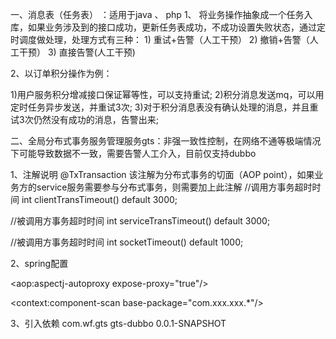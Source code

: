 一、消息表（任务表） ：适用于java 、 php
1、 将业务操作抽象成一个任务入库，如果业务涉及到的接口成功，更新任务表成功，不成功设置失败状态，通过定时调度做处理，处理方式有三种：
    1)  重试+告警（人工干预）
    2)  撤销+告警（人工干预）
    3)  直接告警(人工干预)
 
2、以订单积分操作为例：
 
 
 
1)用户服务积分增减接口保证幂等性，可以支持重试;
2)积分消息发送mq，可以用定时任务异步发送，并重试3次;
3)对于积分消息表没有确认处理的消息，并且重试3次仍然没有成功的消息，告警出来;
 
二、全局分布式事务服务管理服务gts：非强一致性控制，在网络不通等极端情况下可能导致数据不一致，需要告警人工介入，目前仅支持dubbo
 
1、注解说明
@TxTransaction  该注解为分布式事务的切面（AOP point），如果业务方的service服务需要参与分布式事务，则需要加上此注解
//调用方事务超时时间
int clientTransTimeout() default 3000;

//被调用方事务超时时间
int serviceTransTimeout() default 3000;

//被调用方事务超时时间
int socketTimeout() default 1000;
 
 
2、spring配置
 
   <!-- Aspect 切面配置，是否开启AOP切面-->
   <aop:aspectj-autoproxy expose-proxy="true"/>
   <!--扫描分布式事务的包-->
   <context:component-scan base-package="com.xxx.xxx.*"/>
   <!--启动类属性配置-->
   <bean id="txTransactionBootstrap" class="com.wf.gts.core.bean.bootstrap.TxTransactionBootstrap">
       <property name="txManagerUrl" value="http://192.168.1.66:8761"/>
       <property name="serializer" value="kryo"/>
       <property name="nettySerializer" value="kryo"/>
       <property name="blockingQueueType" value="Linked"/>
       <property name="compensation" value="true"/>
       <property name="compensationCacheType" value="db"/>
       <property name="txDbConfig">
           <bean class="com.wf.gts.core.config.TxDbConfig">
               <property name="url"
                         value="jdbc:mysql://192.168.1.78:3306/order?useUnicode=true&amp;characterEncoding=utf8"/>
               <property name="driverClassName" value="com.mysql.jdbc.Driver"/>
               <property name="password" value="password"/>
               <property name="username" value="xiaoyu"/>
           </bean>
       </property>
   </bean>

 
3、引入依赖
<dependency>
<groupId>com.wf.gts</groupId>
<artifactId>gts-dubbo</artifactId>
<version>0.0.1-SNAPSHOT</version>
</dependency>


